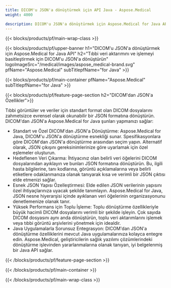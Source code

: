 ```yaml
---
title: DICOM'u JSON'a dönüştürmek için API Java - Aspose.Medical
weight: 4000

description: DICOM'u JSON'a dönüştürmek için Aspose.Medical for Java API hakkında bilgi
---
```


{{< blocks/products/pf/main-wrap-class >}}

{{< blocks/products/pf/upper-banner h1="DICOM'u JSON'a dönüştürmek için Aspose.Medical for Java API" h2="Tıbbi veri aktarımını ve işlemeyi basitleştirmek için DICOM'u JSON'a dönüştürün" logoImageSrc="/medical/images/aspose_medical-brand.svg" pfName="Aspose.Medical" subTitlepfName="for Java" >}}

{{< blocks/products/pf/main-container pfName="Aspose.Medical" subTitlepfName="for Java" >}}

{{< blocks/products/pf/feature-page-section h2="DICOM'dan JSON'a Özellikler">}}

<p>Tıbbi görüntüler ve veriler için standart format olan DICOM dosyalarını zahmetsizce evrensel olarak okunabilir bir JSON formatına dönüştürün. DICOM'dan JSON'a Aspose.Medical for Java şunları yapmanızı sağlar:</p>

<ul>
<li>Standart ve Özel DICOM'dan JSON'a Dönüştürme: Aspose.Medical for Java, DICOM'u JSON'a dönüştürme esnekliği sunar. Spesifikasyonlara göre DICOM'dan JSON'a dönüştürme arasından seçim yapın. Alternatif olarak, JSON çıkışını gereksinimlerinize göre uyarlamak için özel eşlemeler oluşturun.</li>
<li>Hedeflenen Veri Çıkarma: İhtiyacınız olan belirli veri öğelerini DICOM dosyalarından ayıklayın ve bunları JSON formatına dönüştürün. Bu, ilgili hasta bilgilerine, tanı kodlarına, görüntü açıklamalarına veya belirli etiketlere odaklanmanıza olanak tanıyarak kısa ve verimli bir JSON çıktısı elde etmenizi sağlar.</li>
<li>Esnek JSON Yapısı Özelleştirmesi: Elde edilen JSON verilerinin yapısını özel ihtiyaçlarınıza uyacak şekilde tanımlayın. Aspose.Medical for Java, JSON nesne hiyerarşisi içinde ayıklanan veri öğelerinin organizasyonunu denetlemenize olanak tanır.</li>
<li>Yüksek Performans için Toplu İşleme: Toplu dönüştürme özellikleriyle büyük hacimli DICOM dosyalarını verimli bir şekilde işleyin. Çok sayıda DICOM dosyasını aynı anda dönüştürün, toplu veri aktarımlarını işlemek veya tıbbi görüntü arşivlerini yönetmek için idealdir.</li>
<li>Java Uygulamalarla Sorunsuz Entegrasyon: DICOM'dan JSON'a dönüştürme özelliklerini mevcut Java uygulamalarınıza kolayca entegre edin.  Aspose.Medical, geliştiricilerin sağlık yazılımı çözümlerindeki dönüştürme işlevinden yararlanmalarına olanak tanıyan, iyi belgelenmiş bir Java API sağlar.</li>
</ul>

{{< /blocks/products/pf/feature-page-section >}}

{{< /blocks/products/pf/main-container >}}

{{< /blocks/products/pf/main-wrap-class >}}